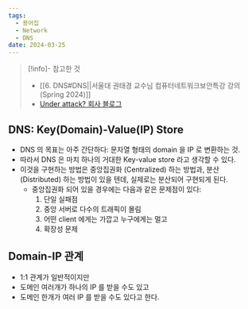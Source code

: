 ```yaml
---
tags:
  - 용어집
  - Network
  - DNS
date: 2024-03-25
---
```

> [!info]- 참고한 것
> - [[6. DNS#DNS||서울대 권태경 교수님 컴퓨터네트워크보안특강 강의 (Spring 2024)]]
> - [Under attack? 회사 블로그](https://www.cloudflare.com/learning/dns/what-is-dns/)

## DNS: Key(Domain)-Value(IP) Store

- DNS 의 목표는 아주 간단하다: 문자열 형태의 domain 을 IP 로 변환하는 것.
- 따라서 DNS 은 마치 하나의 거대한 Key-value store 라고 생각할 수 있다.
- 이것을 구현하는 방법은 중앙집권화 (Centralized) 하는 방법과, 분산 (Distributed) 하는 방법이 있을 텐데, 실제로는 분산되어 구현되게 된다.
	- 중앙집권화 되어 있을 경우에는 다음과 같은 문제점이 있다:
		1. 단일 실패점
		2. 중앙 서버로 다수의 트래픽이 몰림
		3. 어떤 client 에게는 가깝고 누구에게는 멀고
		4. 확장성 문제

## Domain-IP 관계

- 1:1 관계가 일반적이지만
- 도메인 여러개가 하나의 IP 를 받을 수도 있고
- 도메인 한개가 여러 IP 를 받을 수도 있다고 한다.